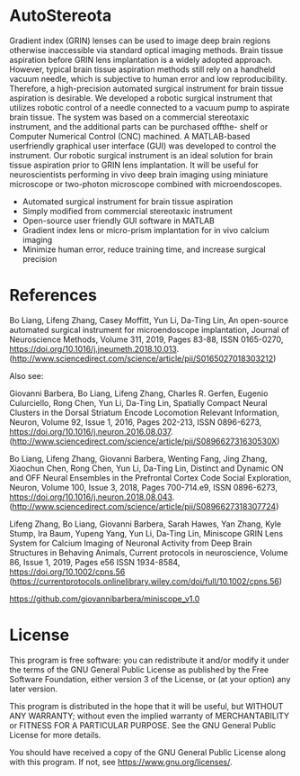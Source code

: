 # AutoStereota

Gradient index (GRIN) lenses can be used to image deep brain regions
otherwise inaccessible via standard optical imaging methods. Brain tissue aspiration
before GRIN lens implantation is a widely adopted approach. However, typical brain
tissue aspiration methods still rely on a handheld vacuum needle, which is subjective to
human error and low reproducibility. Therefore, a high-precision automated surgical
instrument for brain tissue aspiration is desirable.
We developed a robotic surgical instrument that utilizes robotic control of
a needle connected to a vacuum pump to aspirate brain tissue. The system was based
on a commercial stereotaxic instrument, and the additional parts can be purchased offthe-
shelf or Computer Numerical Control (CNC) machined. A MATLAB-based userfriendly
graphical user interface (GUI) was developed to control the instrument.
Our robotic surgical instrument is an ideal solution for brain tissue
aspiration prior to GRIN lens implantation. It will be useful for neuroscientists performing
in vivo deep brain imaging using miniature microscope or two-photon microscope
combined with microendoscopes.

- Automated surgical instrument for brain tissue aspiration
- Simply modified from commercial stereotaxic instrument
- Open-source user friendly GUI software in MATLAB
- Gradient index lens or micro-prism implantation for in vivo calcium imaging
- Minimize human error, reduce training time, and increase surgical precision

# References

Bo Liang, Lifeng Zhang, Casey Moffitt, Yun Li, Da-Ting Lin,
An open-source automated surgical instrument for microendoscope implantation,
Journal of Neuroscience Methods,
Volume 311,
2019,
Pages 83-88,
ISSN 0165-0270,
https://doi.org/10.1016/j.jneumeth.2018.10.013.
(http://www.sciencedirect.com/science/article/pii/S0165027018303212)

Also see:

Giovanni Barbera, Bo Liang, Lifeng Zhang, Charles R. Gerfen, Eugenio Culurciello, Rong Chen, Yun Li, Da-Ting Lin,
Spatially Compact Neural Clusters in the Dorsal Striatum Encode Locomotion Relevant Information,
Neuron,
Volume 92, Issue 1,
2016,
Pages 202-213,
ISSN 0896-6273,
https://doi.org/10.1016/j.neuron.2016.08.037.
(http://www.sciencedirect.com/science/article/pii/S089662731630530X)

Bo Liang, Lifeng Zhang, Giovanni Barbera, Wenting Fang, Jing Zhang, Xiaochun Chen, Rong Chen, Yun Li, Da-Ting Lin,
Distinct and Dynamic ON and OFF Neural Ensembles in the Prefrontal Cortex Code Social Exploration,
Neuron,
Volume 100, Issue 3,
2018,
Pages 700-714.e9,
ISSN 0896-6273,
https://doi.org/10.1016/j.neuron.2018.08.043.
(http://www.sciencedirect.com/science/article/pii/S0896627318307724)

Lifeng Zhang, Bo Liang, Giovanni Barbera, Sarah Hawes, Yan Zhang, Kyle Stump, Ira Baum, Yupeng Yang, Yun Li, Da‐Ting Lin,
Miniscope GRIN Lens System for Calcium Imaging of Neuronal Activity from Deep Brain Structures in Behaving Animals,
Current protocols in neuroscience,
Volume 86, Issue 1,
2019,
Pages e56
ISSN 1934-8584,
https://doi.org/10.1002/cpns.56
(https://currentprotocols.onlinelibrary.wiley.com/doi/full/10.1002/cpns.56)

https://github.com/giovannibarbera/miniscope_v1.0


# License

This program is free software: you can redistribute it and/or modify
it under the terms of the GNU General Public License as published by
the Free Software Foundation, either version 3 of the License, or
(at your option) any later version.

This program is distributed in the hope that it will be useful,
but WITHOUT ANY WARRANTY; without even the implied warranty of
MERCHANTABILITY or FITNESS FOR A PARTICULAR PURPOSE.  See the
GNU General Public License for more details.

You should have received a copy of the GNU General Public License
along with this program.  If not, see <https://www.gnu.org/licenses/>.
